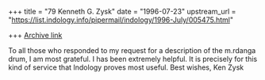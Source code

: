 +++
title = "79 Kenneth G. Zysk"
date = "1996-07-23"
upstream_url = "https://list.indology.info/pipermail/indology/1996-July/005475.html"

+++
[Archive link](https://list.indology.info/pipermail/indology/1996-July/005475.html)

To all those who responded to my request for a description of the m.rdanga
drum, I am most grateful. I has been extremely helpful. It is precisely
for this kind of service that Indology proves most useful. 
Best wishes,
Ken Zysk





